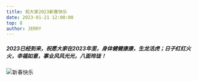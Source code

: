 ```yaml
---
title: 祝大家2023新春快乐
date: 2023-01-21 12:00:00
top: 8
author: JERRY
---
```


##### 2023已经到来，祝愿大家在2023年里，身体健健康康，生龙活虎；日子红红火火，幸福如意，事业风风光光，八面玲珑！

![新春快乐](https://preview.qiantucdn.com/auto_machine/20221114/86317fc8-5e64-490b-b28a-fb36209d3c67.jpg!w1024_new_small_2)
